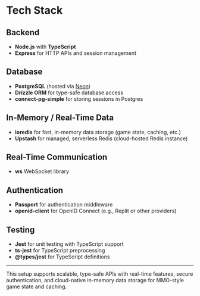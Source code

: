 # Tech Stack

## Backend
- **Node.js** with **TypeScript**
- **Express** for HTTP APIs and session management

## Database
- **PostgreSQL** (hosted via [Neon](https://neon.tech/))
- **Drizzle ORM** for type-safe database access
- **connect-pg-simple** for storing sessions in Postgres

## In-Memory / Real-Time Data
- **ioredis** for fast, in-memory data storage (game state, caching, etc.)
- **Upstash** for managed, serverless Redis (cloud-hosted Redis instance)

## Real-Time Communication
- **ws** WebSocket library

## Authentication
- **Passport** for authentication middleware
- **openid-client** for OpenID Connect (e.g., Replit or other providers)

## Testing
- **Jest** for unit testing with TypeScript support
- **ts-jest** for TypeScript preprocessing
- **@types/jest** for TypeScript definitions

---

This setup supports scalable, type-safe APIs with real-time features, secure authentication, and cloud-native in-memory data storage for MMO-style game state and caching.